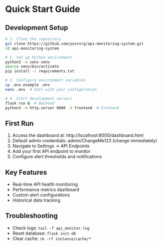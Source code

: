# Quick Start Guide

## Development Setup
```bash
# 1. Clone the repository
git clone https://github.com/yourorg/api-monitoring-system.git
cd api-monitoring-system

# 2. Set up Python environment
python3 -m venv venv
source venv/bin/activate
pip install -r requirements.txt

# 3. Configure environment variables
cp .env.example .env
nano .env  # Edit with your configuration

# 4. Start development servers
flask run &  # Backend
python3 -m http.server 8000 -d frontend  # Frontend
```

## First Run
1. Access the dashboard at: http://localhost:8000/dashboard.html
2. Default admin credentials: admin/ChangeMe123 (change immediately)
3. Navigate to Settings → API Endpoints
4. Add your first API endpoint to monitor
5. Configure alert thresholds and notifications

## Key Features
- Real-time API health monitoring
- Performance metrics dashboard
- Custom alert configurations
- Historical data tracking

## Troubleshooting
- Check logs: `tail -f api_monitor.log`
- Reset database: `flask init-db`
- Clear cache: `rm -rf instance/cache/*`